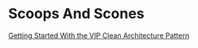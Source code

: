 #  Scoops And Scones

[Getting Started With the VIP Clean Architecture Pattern](https://www.kodeco.com/29416318-getting-started-with-the-vip-clean-architecture-pattern)
